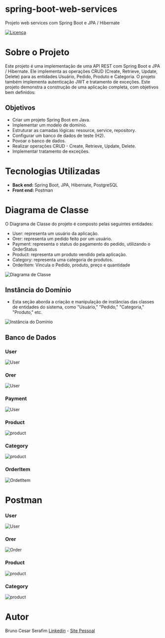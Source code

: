 # spring-boot-web-services
Projeto web services com Spring Boot e JPA / Hibernate 

[![Licença](https://img.shields.io/github/license/BCSERAFIM/spring-boot-web-services
)](https://github.com/BCSERAFIM/spring-boot-web-services/blob/main/LICENSE)

# Sobre o Projeto

Este projeto é uma implementação de uma API REST com Spring Boot e JPA / Hibernate.
Ele implementa as operações CRUD (Create, Retrieve, Update, Delete) para as entidades Usuário, Pedido, Produto e Categoria.
O projeto também implementa autenticação JWT e tratamento de exceções.
Este projeto demonstra a construção de uma aplicação completa, com objetivos bem definidos:

## Objetivos
  - Criar um projeto Spring Boot em Java.
  - Implementar um modelo de domínio.
  - Estruturar as camadas lógicas: resource, service, repository.
  - Configurar um banco de dados de teste (H2).
  - Povoar o banco de dados.
  - Realizar operações CRUD - Create, Retrieve, Update, Delete.
  - Implementar tratamento de exceções.

# Tecnologias Utilizadas
  - **Back end:** Spring Boot, JPA, Hibernate, PostgreSQL
  - **Front end:** Postman

# Diagrama de Classe

O Diagrama de Classe do projeto é composto pelas seguintes entidades:
  - User: representa um usuário da aplicação.
  - Orer: representa um pedido feito por um usuário.
  - Payment: representa o status do pagamento do pedido, utilizando o OrderStatus
  - Product: representa um produto vendido pela aplicação.
  - Category: representa uma categoria de produtos.
  - OrderItem: Vincula o Pedido, produto, preço e quantidade

![Diagrama de Classe](imgs/ModeloConceitual.png)

## Instância do Domínio
  - Esta seção aborda a criação e manipulação de instâncias das classes de entidades do sistema, como "Usuário," "Pedido," "Categoria," "Produto," etc.

![Instância do Domínio](imgs/DomainInstance.png)

## Banco de Dados
  ### User    
  ![User](imgs/bancoDados/usuario.png)

  ### Orer
  ![User](imgs/bancoDados/order.png)
  
  ### Payment
  ![User](imgs/bancoDados/payment.png)
  
  ### Product
  ![product](imgs/bancoDados/product.png)
  
  ### Category
  ![product](imgs/bancoDados/category.png)
  
  ### OrderItem
  ![OrdetItem](imgs/bancoDados/orderItem.png)

# Postman

### User
![User](imgs/postman/user.png)

### Orer
![Order](imgs/postman/order.png)

### Product
![product](imgs/postman/products.png)

### Category
![product](imgs/postman/products.png)


# Autor
Bruno Cesar Serafim
[Linkedin](https://www.linkedin.com/in/bcserafim) - [Site Pessoal](http://bcserafim.infinityfreeapp.com/)
